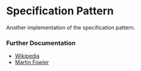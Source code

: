 # Specification Pattern

Another implementation of the specification pattern.

### Further Documentation

* [Wikipedia](https://en.wikipedia.org/wiki/Specification_pattern)
* [Martin Fowler](http://martinfowler.com/apsupp/spec.pdf)
